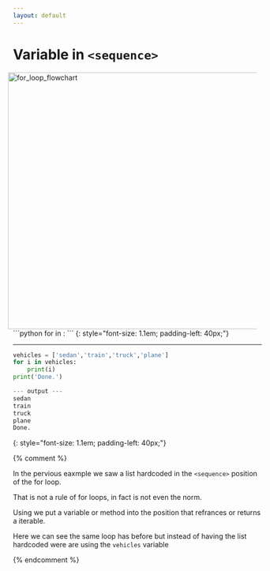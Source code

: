 ```yaml
---
layout: default
---
```

# Variable in `<sequence>`

<img style="padding-right: 10px; " src="../../for_loop_flowchart.svg" alt="for_loop_flowchart" width="520" align="right" >
```python
for <variable> in <sequence>:
    <indented code block>
<non-indented statement>
```
{: style="font-size: 1.1em; padding-left: 40px;"}

<hr>

```python
vehicles = ['sedan','train','truck','plane']
for i in vehicles:
    print(i)
print('Done.')

--- output ---
sedan
train
truck
plane
Done.
```
{: style="font-size: 1.1em; padding-left: 40px;"}

{% comment %}

In the pervious eaxmple we saw a list hardcoded in the `<sequence>` position of the for loop.

That is not a rule of for loops, in fact is not even the norm.

Using we put a variable or method into the <sequence> position that refrances or returns a iterable.

Here we can see the same loop has before but instead of having the list hardcoded were are using the `vehicles` variable

{% endcomment %}

